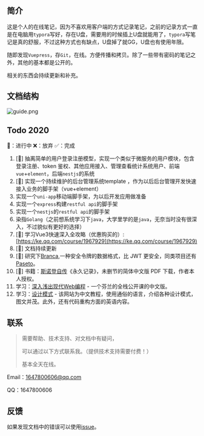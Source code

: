## 简介

这是个人的在线笔记，因为不喜欢用客户端的方式记录笔记，之前的记录方式一直是在电脑用`typora`写好，存在U盘，需要用的时候插上U盘就能用了，`typora`写笔记是真的舒服，不过这种方式也有缺点，U盘掉了就GG，U盘也有使用年限。

随即发现`Vuepress`，存`Git`，在线。方便传播和拷贝。除了一些带有密码的笔记之外，其他的基本都是公开的。

相关的东西会持续更新和补充。



## 文档结构

![guide.png](https://image.yoouu.cn/sunseekerx/guide.png)



## Todo 2020

🧐：进行中	❌：放弃	✅：完成



1. [🧐] 抽离简单的用户登录注册模型，实现一个类似于微服务的用户模块，包含登录注册、token 鉴权、其他应用接入、管理查看统计系统用户、前端`vue`+`element`，后端`nestjs`的系统
2. [🧐] 实现一个持续维护的后台管理系统template ，作为以后后台管理开发快速接入业务的脚手架（vue+element）
3. 实现一个`uni-app`移动端脚手架，为以后开发应用做准备
4. 实现一个`express`构建`restful api`的脚手架
5. 实现一个`nestjs`的`restful api`的脚手架
6. 染指`Golang`（之前想系统学习下`java`，大学里学的是`java`，无奈当时没有很深入，不过貌似有更好的选择）
7. [🧐] 学习Vue3快速深入全攻略（优惠购买的）:[https://ke.qq.com/course/1967929](https://ke.qq.com/course/1967929)
8. [🧐] 文档持续更新
9. [🧐] 研究下[Branca](https://branca.io),一种安全令牌的数据格式，比 JWT 更安全，同类项目还有 [Paseto](https://paseto.io/)。
10. [🧐] 书籍：[斯诺登自传](https://a.temporaryrecord.com/)《永久记录》，未删节的简体中文版 PDF 下载，作者本人授权。
11. 学习：[深入浅出现代Web编程](https://fullstackopen.com/zh/) - 一个芬兰的全栈公开课的中文版。
12. 学习：[设计模式](https://refactoringguru.cn/design-patterns) - 该网站为中文教程，使用通俗的语言，介绍各种设计模式，图文并茂。此外，还有代码重构方面的英语内容。



## 联系

> 需要帮助、技术支持、对文档中有疑问，
>
> 可以通过以下方式联系我。（提供技术支持需要付费！）
>
> 基本全天在线。

Email：1647800606@qq.com

QQ：1647800606



## 反馈

如果发现文档中的错误可以使用[issue](https://github.com/SunSeekerX/sunseekerx/issues)。



